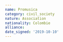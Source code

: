 ```yaml
---
name: Promusica
category: civil_society
nature: Association
nationality: Colombie
alliance: 
date_signed: '2019-10-10'
---
```

    